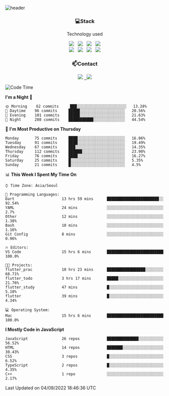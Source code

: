 ![header](https://capsule-render.vercel.app/api?type=waving&color=gradient&height=200&text=Che-ri&fontAlign=70&fontAlignY=40&animation=twinkling)

<h3 align="center">💻Stack</h3>
<p align="center">Technology used</p>
<div align="center"><img src="https://img.shields.io/badge/HTML5-e74c3c?style=flat-square&logo=HTML5&logoColor=white"></img> &nbsp <img src="https://img.shields.io/badge/CSS3-0A84FF?style=flat-square&logo=CSS3&logoColor=white"></img> &nbsp <img src="https://img.shields.io/badge/tailwind%2Dcss-06B6D4?style=flat-square&logo=tailwindcss&logoColor=white"/></a> &nbsp <img src="https://img.shields.io/badge/styled%2Dcomponents-DB7093?style=flat-square&logo=styled%2Dcomponents&logoColor=white"/></a>
<br><img src="https://img.shields.io/badge/JavaScript-FFCD11?style=flat-square&logo=JavaScript&logoColor=white"></img> &nbsp <img src="https://img.shields.io/badge/React-00BCF6?style=flat-square&logo=React&logoColor=white"></img> &nbsp <img src="https://img.shields.io/badge/Redux-764ABC?style=flat-square&logo=Redux&logoColor=white"/> &nbsp <img src="https://img.shields.io/badge/Zustand-582D3E?style=flat-square&logo=Zustand&logoColor=white"/></a></div> 

<h3 align="center">📫Contact</h3>
<div align="center"><a href="https://cheri.tistory.com/"><img src="https://img.shields.io/badge/Cheri-AD29B6?style=flat-square&logo=Tidal&logoColor=white"/></a> <a href="rnjs1135@gmail.com"> &nbsp <img src="https://img.shields.io/badge/Gmail-EA4335?style=flat-square&logo=Gmail&logoColor=white"/></a></div>

<!--START_SECTION:waka-->
![Code Time](http://img.shields.io/badge/Code%20Time-0%20secs-blue)

**I'm a Night 🦉** 

```text
🌞 Morning    62 commits     ███░░░░░░░░░░░░░░░░░░░░░░   13.28% 
🌆 Daytime    96 commits     █████░░░░░░░░░░░░░░░░░░░░   20.56% 
🌃 Evening    101 commits    █████░░░░░░░░░░░░░░░░░░░░   21.63% 
🌙 Night      208 commits    ███████████░░░░░░░░░░░░░░   44.54%

```
📅 **I'm Most Productive on Thursday** 

```text
Monday       75 commits     ████░░░░░░░░░░░░░░░░░░░░░   16.06% 
Tuesday      91 commits     ████░░░░░░░░░░░░░░░░░░░░░   19.49% 
Wednesday    67 commits     ███░░░░░░░░░░░░░░░░░░░░░░   14.35% 
Thursday     112 commits    ██████░░░░░░░░░░░░░░░░░░░   23.98% 
Friday       76 commits     ████░░░░░░░░░░░░░░░░░░░░░   16.27% 
Saturday     25 commits     █░░░░░░░░░░░░░░░░░░░░░░░░   5.35% 
Sunday       21 commits     █░░░░░░░░░░░░░░░░░░░░░░░░   4.5%

```


📊 **This Week I Spent My Time On** 

```text
⌚︎ Time Zone: Asia/Seoul

💬 Programming Languages: 
Dart                     13 hrs 59 mins      ███████████████████████░░   92.54% 
YAML                     24 mins             ░░░░░░░░░░░░░░░░░░░░░░░░░   2.7% 
Other                    12 mins             ░░░░░░░░░░░░░░░░░░░░░░░░░   1.38% 
Bash                     10 mins             ░░░░░░░░░░░░░░░░░░░░░░░░░   1.16% 
Git Config               8 mins              ░░░░░░░░░░░░░░░░░░░░░░░░░   0.96%

🔥 Editors: 
VS Code                  15 hrs 6 mins       █████████████████████████   100.0%

🐱‍💻 Projects: 
flutter_prac             10 hrs 23 mins      █████████████████░░░░░░░░   68.71% 
flutter_todo             3 hrs 17 mins       █████░░░░░░░░░░░░░░░░░░░░   21.76% 
flutter_study            47 mins             █░░░░░░░░░░░░░░░░░░░░░░░░   5.18% 
flutter                  39 mins             █░░░░░░░░░░░░░░░░░░░░░░░░   4.34%

💻 Operating System: 
Mac                      15 hrs 6 mins       █████████████████████████   100.0%

```

**I Mostly Code in JavaScript** 

```text
JavaScript               26 repos            ██████████████░░░░░░░░░░░   56.52% 
HTML                     14 repos            ███████░░░░░░░░░░░░░░░░░░   30.43% 
CSS                      3 repos             █░░░░░░░░░░░░░░░░░░░░░░░░   6.52% 
TypeScript               2 repos             █░░░░░░░░░░░░░░░░░░░░░░░░   4.35% 
C++                      1 repo              ░░░░░░░░░░░░░░░░░░░░░░░░░   2.17%

```



 Last Updated on 04/09/2022 18:46:36 UTC
<!--END_SECTION:waka-->
